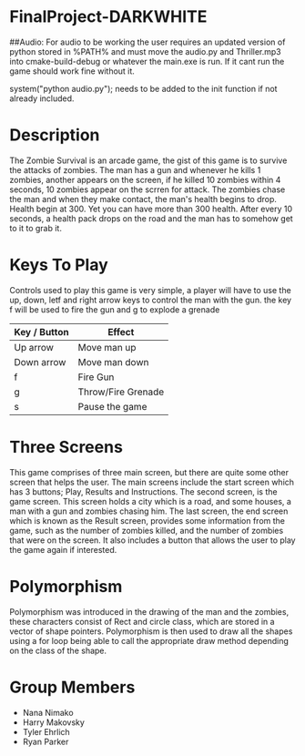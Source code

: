 # FinalProject-DARKWHITE
##Audio:
For audio to be working the user requires an updated version of python stored in %PATH% and must move the audio.py and
Thriller.mp3 into cmake-build-debug or whatever the main.exe is run.  If it cant run the game should work fine without it.

system("python audio.py"); needs to be added to the init function if not already included.
# Description
The Zombie Survival is an arcade game, the gist of this game is to survive the
attacks of zombies. The man has a gun and whenever he kills 1 zombies, another
appears on the screen, if he killed 10 zombies within 4 seconds, 10 zombies 
appear on the scrren for attack. The zombies chase the man and when they make 
contact, the man's health begins to drop. Health begin at 300. Yet you can have more
than 300 health. After every 10 seconds, a health pack drops on the road
and the man has to somehow get to it to grab it. 


# Keys To Play
Controls used to play this game is very simple, a player will have to use the 
up, down, letf and right arrow keys to control the man with the gun. the key 
f will be used to fire the gun and g to explode a grenade

| Key / Button | Effect                    |
|--------------|---------------------------|
| Up arrow     | Move man up               |
| Down arrow   | Move man down             |
| f            | Fire Gun                  |
| g            | Throw/Fire Grenade        |
| s            | Pause the game            |


# Three Screens
This game comprises of three main screen, but there are quite some other screen
that helps the user. The main screens include the start screen which has 3 buttons;
Play, Results and Instructions. 
The second screen, is the game screen. This screen holds a city which is a road,
and some houses, a man with a gun and zombies chasing him.
The last screen, the end screen which is known as the Result screen, provides 
some information from the game, such as the number of zombies killed, and the 
number of zombies that were on the screen. It also includes a button that allows
the user to play the game again if interested.

# Polymorphism
Polymorphism was introduced in the drawing of the man and the zombies, these
characters consist of Rect and circle class, which are stored in a vector of shape
pointers. Polymorphism is then used to draw all the shapes using a for loop being able
to call the appropriate draw method depending on the class of the shape.

# Group Members
* Nana Nimako
 * Harry Makovsky
 * Tyler Ehrlich
 * Ryan Parker
